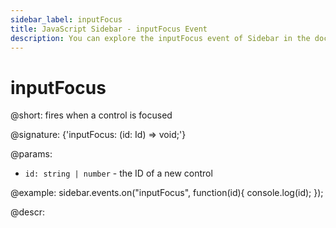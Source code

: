 ```yaml
---
sidebar_label: inputFocus
title: JavaScript Sidebar - inputFocus Event 
description: You can explore the inputFocus event of Sidebar in the documentation of the DHTMLX JavaScript UI library. Browse developer guides and API reference, try out code examples and live demos, and download a free 30-day evaluation version of DHTMLX Suite.
---
```


# inputFocus

@short: fires when a control is focused

@signature: {'inputFocus: (id: Id) => void;'}

@params:
- `id: string | number` - the ID of a new control

@example:
sidebar.events.on("inputFocus", function(id){
    console.log(id);
});

@descr:

[comment]: # (@related: sidebar/events.md)
